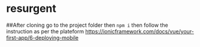 # resurgent

##After cloning go to the project folder
then `npm i`
then follow the instruction as per the plateform <https://ionicframework.com/docs/vue/your-first-app/6-deploying-mobile>
